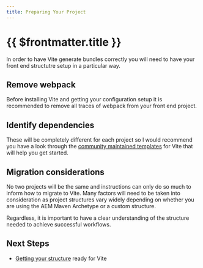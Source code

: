 ```yaml
---
title: Preparing Your Project
---
```


# {{ $frontmatter.title }}

In order to have Vite generate bundles correctly you will need to have your front end structutre setup in a particular way.

## Remove webpack

Before installing Vite and getting your configuration setup it is recommended to remove all traces of webpack from your front end project.

## Identify dependencies

These will be completely different for each project so I would recommend you have a look through the [community maintained templates](https://github.com/vitejs/awesome-vite#templates) for Vite that will help you get started.

## Migration considerations

No two projects will be the same and instructions can only do so much to inform how to migrate to Vite. Many factors will need to be taken into consideration as project structures vary widely depending on whether you are using the AEM Maven Archetype or a custom structure.

Regardless, it is important to have a clear understanding of the structure needed to achieve successful workflows.

## Next Steps

- [Getting your structure](./structure/) ready for Vite
